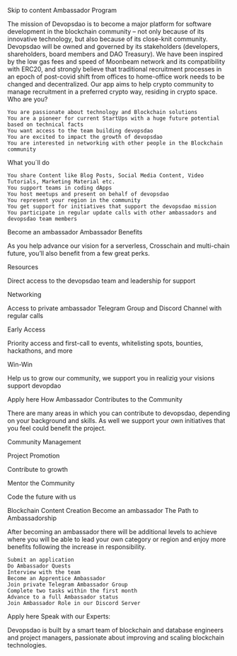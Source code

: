 
Skip to content
Ambassador Program

The mission of Devopsdao is to become a major platform for software development in the blockchain community – not only because of its innovative technology, but also because of its close-knit community. Devopsdao will be owned and governed by its stakeholders (developers, shareholders, board members and DAO Treasury). We have been inspired by the low gas fees and speed of Moonbeam network and its compatibility with ERC20, and strongly believe that traditional recruitment processes in an epoch of post-covid shift from offices to home-office work needs to be changed and decentralized. Our app aims to help crypto community to manage recruitment in a preferred crypto way, residing in crypto space.
Who are you?

    You are passionate about technology and Blockchain solutions
    You are a pioneer for current StartUps with a huge future potential based on technical facts
    You want access to the team building devopsdao
    You are excited to impact the growth of devopsdao
    You are interested in networking with other people in the Blockchain community

What you´ll do

    You share Content like Blog Posts, Social Media Content, Video Tutorials, Marketing Material etc.
    You support teams in coding dApps
    You host meetups and present on behalf of devopsdao
    You represent your region in the community
    You get support for initiatives that support the devopsdao mission
    You participate in regular update calls with other ambassadors and devopsdao team members

Become an ambassador
Ambassador Benefits

As you help advance our vision for a serverless, Crosschain and multi-chain future, you’ll also benefit from a few great perks.

Resources

Direct access to the devopsdao team and leadership for support

 

Networking

Access to private ambassador Telegram Group  and Discord Channel with regular calls

 

Early Access

Priority access and first-call to events, whitelisting spots, bounties, hackathons, and more

 

Win-Win

Help us to grow our community, we support you in realizig your visions support devopdao

 
Apply here
How Ambassador Contributes to the Community

There are many areas in which you can contribute to devopsdao, depending on your background and skills. As well we support your own initiatives that you feel could benefit the project.

Community Management

Project   Promotion

Contribute to growth

Mentor the  Community

Code the future with us

Blockchain Content Creation
Become an ambassador
The Path to Ambassadorship

After becoming an ambassador there will be additional levels to achieve where you will be able to lead your own category or region and enjoy more benefits following the increase in responsibility.

    Submit an application
    Do Ambassador Quests
    Interview with the team
    Become an Apprentice Ambassador
    Join private Telegram Ambassador Group
    Complete two tasks within the first month
    Advance to a full Ambassador status
    Join Ambassador Role in our Discord Server

Apply here
Speak with our Experts:

Devopsdao is built by a smart team of blockchain and database engineers and project managers, passionate about improving and scaling blockchain technologies.